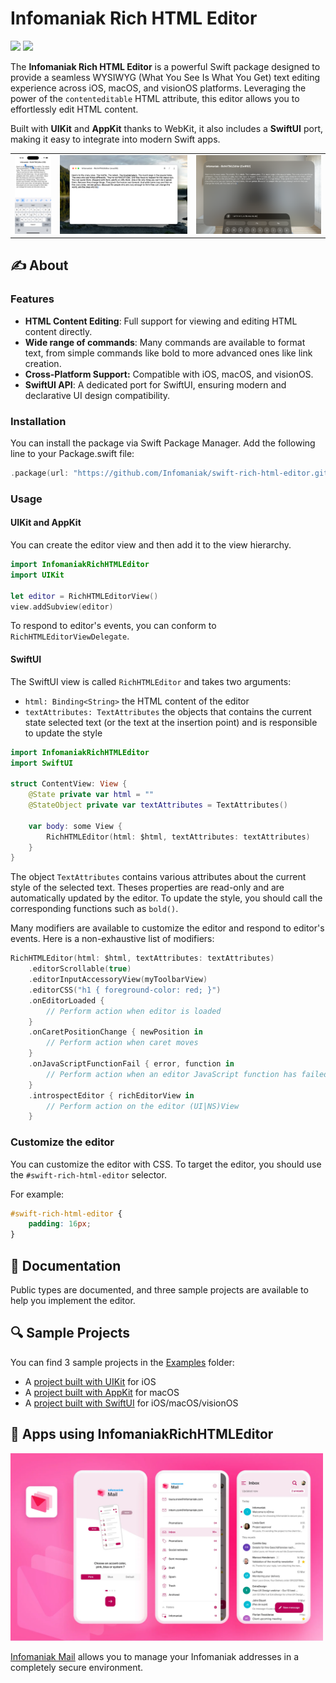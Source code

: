 # Infomaniak Rich HTML Editor

[![](https://img.shields.io/endpoint?url=https%3A%2F%2Fswiftpackageindex.com%2Fapi%2Fpackages%2FInfomaniak%2Fswift-rich-html-editor%2Fbadge%3Ftype%3Dswift-versions)](https://swiftpackageindex.com/Infomaniak/swift-rich-html-editor)
[![](https://img.shields.io/endpoint?url=https%3A%2F%2Fswiftpackageindex.com%2Fapi%2Fpackages%2FInfomaniak%2Fswift-rich-html-editor%2Fbadge%3Ftype%3Dplatforms)](https://swiftpackageindex.com/Infomaniak/swift-rich-html-editor)

The **Infomaniak Rich HTML Editor** is a powerful Swift package designed to provide a seamless WYSIWYG (What You See Is What You Get) text editing experience across iOS, macOS, and visionOS platforms. Leveraging the power of the `contenteditable` HTML attribute, this editor allows you to effortlessly edit HTML content.

Built with **UIKit** and **AppKit** thanks to WebKit, it also includes a **SwiftUI** port, making it easy to integrate into modern Swift apps.

<table>
    <tr>
        <td>
            <img src="Assets/ios.webp" alt="iOS sample app" style="max-height: 250px; width: auto;">
        </td>
        <td>
            <img src="Assets/macos.webp" alt="iOS sample app" style="max-height: 250px; width: auto;">
        </td>
        <td>
            <img src="Assets/visionos.webp" alt="iOS sample app" style="max-height: 250px; width: auto;">
        </td>
    </tr>
</table>

## ✍️ About

### Features

- **HTML Content Editing**: Full support for viewing and editing HTML content directly.
- **Wide range of commands**: Many commands are available to format text, from simple commands like bold to more advanced ones like link creation.
- **Cross-Platform Support:** Compatible with iOS, macOS, and visionOS.
- **SwiftUI API**: A dedicated port for SwiftUI, ensuring modern and declarative UI design compatibility.

### Installation

You can install the package via Swift Package Manager. Add the following line to your Package.swift file:
```swift
.package(url: "https://github.com/Infomaniak/swift-rich-html-editor.git", from: "1.0.0")
```

### Usage

#### UIKit and AppKit

You can create the editor view and then add it to the view hierarchy.
```swift
import InfomaniakRichHTMLEditor
import UIKit

let editor = RichHTMLEditorView()
view.addSubview(editor)
```

To respond to editor's events, you can conform to `RichHTMLEditorViewDelegate`.

#### SwiftUI

The SwiftUI view is called `RichHTMLEditor` and takes two arguments:
- `html: Binding<String>` the HTML content of the editor
- `textAttributes: TextAttributes` the objects that contains the current state selected text (or the text at the insertion point) and is responsible to update the style

```swift
import InfomaniakRichHTMLEditor
import SwiftUI

struct ContentView: View {
    @State private var html = ""
    @StateObject private var textAttributes = TextAttributes()

    var body: some View {
        RichHTMLEditor(html: $html, textAttributes: textAttributes)
    }
}
```

The object `TextAttributes` contains various attributes about the current style of the selected text. Theses properties are read-only and are automatically updated by the editor.
To update the style, you should call the corresponding functions such as `bold()`.

Many modifiers are available to customize the editor and respond to editor's events.
Here is a non-exhaustive list of modifiers:
```swift
RichHTMLEditor(html: $html, textAttributes: textAttributes)
    .editorScrollable(true)
    .editorInputAccessoryView(myToolbarView)
    .editorCSS("h1 { foreground-color: red; }")
    .onEditorLoaded {
        // Perform action when editor is loaded
    }
    .onCaretPositionChange { newPosition in
        // Perform action when caret moves
    }
    .onJavaScriptFunctionFail { error, function in
        // Perform action when an editor JavaScript function has failed
    }
    .introspectEditor { richEditorView in
        // Perform action on the editor (UI|NS)View
    }
```

### Customize the editor

You can customize the editor with CSS.
To target the editor, you should use the `#swift-rich-html-editor` selector.

For example:
```css
#swift-rich-html-editor {
    padding: 16px;
}
```

## 📖 Documentation

Public types are documented, and three sample projects are available to help you implement the editor.

## 🔍 Sample Projects

You can find 3 sample projects in the [Examples](Examples) folder:
- A [project built with UIKit](Examples/Example%20iOS/) for iOS
- A [project built with AppKit](Examples/Example%20macOS/) for macOS
- A [project built with SwiftUI](Examples/Example%20SwiftUI/) for iOS/macOS/visionOS

## 📱 Apps using InfomaniakRichHTMLEditor

<a href="https://github.com/Infomaniak/ios-kMail">
    <img src="Assets/infomaniak-mail.webp" style="max-height: 300px; width: auto;" alt="Find App">
</a>

[Infomaniak Mail](https://github.com/Infomaniak/ios-kMail) allows you to manage your Infomaniak addresses in a completely secure environment.
